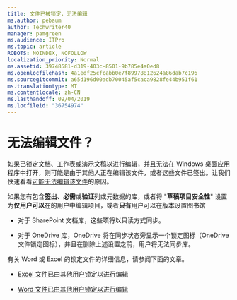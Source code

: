```yaml
---
title: 文件已被锁定，无法编辑
ms.author: pebaum
author: Techwriter40
manager: pamgreen
ms.audience: ITPro
ms.topic: article
ROBOTS: NOINDEX, NOFOLLOW
localization_priority: Normal
ms.assetid: 39748581-d319-403c-8501-9b785e4a0ed8
ms.openlocfilehash: 4a1edf25cfcabb0e7f89978812624a86dab7c196
ms.sourcegitcommit: a65d196d00adb70045af5caca9828fe44b951f61
ms.translationtype: MT
ms.contentlocale: zh-CN
ms.lasthandoff: 09/04/2019
ms.locfileid: "36754974"
---
```

# <a name="cant-edit-files"></a>无法编辑文件？ 

如果已锁定文档、工作表或演示文稿以进行编辑，并且无法在 Windows 桌面应用程序中打开，则可能是由于其他人正在编辑该文件，或者这些文件已签出。让我们快速看看[可能无法编辑该文件](https://support.office.com/article/why-can-t-i-edit-this-file-97315f48-aa5e-49d3-a4ae-a14b73daf87b)的原因。

如果您有包含**签出、必需**或**验证**列或元数据的库，或者将 "**草稿项目安全性**" 设置为**仅用户可以**在的用户中编辑项目，或者**只有**用户可以在版本设置图书馆

- 对于 SharePoint 文档库，这些项将以只读方式同步。

- 对于 OneDrive 库，OneDrive 将在同步状态旁显示一个锁定图标（OneDrive 文件锁定图标），并且在删除上述设置之前，用户将无法同步库。 

有关 Word 或 Excel 的锁定文件的详细信息，请参阅下面的文章。

- [Excel 文件已由其他用户锁定以进行编辑](https://support.office.com/article/Excel-file-is-locked-for-editing-by-another-user-6fa93887-2c2c-45f0-abcc-31b04aed68b3)

- [Word 文件已由其他用户锁定以进行编辑](https://support.microsoft.com/help/313472/the-document-is-locked-for-editing-by-another-user-error-message-when)
